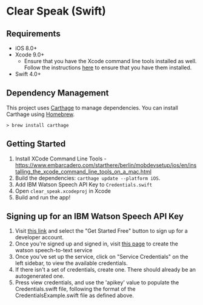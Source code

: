 # Clear Speak (Swift)

## Requirements

- iOS 8.0+
- Xcode 9.0+
  - Ensure that you have the Xcode command line tools installed as well. Follow the instructions [here](https://www.embarcadero.com/starthere/xe5/mobdevsetup/ios/en/installing_the_commandline_tools.html) to ensure that you have them installed.
- Swift 4.0+

## Dependency Management

This project uses [Carthage](https://github.com/Carthage/Carthage) to manage dependencies. You can install Carthage using [Homebrew](http://brew.sh/).

```
> brew install carthage
```

## Getting Started
1. Install XCode Command Line Tools - https://www.embarcadero.com/starthere/berlin/mobdevsetup/ios/en/installing_the_xcode_command_line_tools_on_a_mac.html
2. Build the dependencies: `carthage update --platform iOS`. 
3. Add IBM Watson Speech API Key to `Credentials.swift`
4. Open `clear_speak.xcodeproj` in Xcode
5. Build and run the app!


## Signing up for an IBM Watson Speech API Key
1. Visit [this link](https://www.ibm.com/watson/services/speech-to-text/) and select the "Get Started Free" button to sign up for a developer account.
2. Once you're signed up and signed in, visit [this page](https://cloud.ibm.com/catalog/services/speech-to-text) to create the watson speech-to-text service
3. Once you've set up the service, click on "Service Credentials" on the left sidebar, to view the available credentials.
4. If there isn't a set of credentials, create one. There should already be an autogenerated one. 
5. Press view credentials, and use the 'apikey' value to populate the Credentials.swift file, following the format of the CredentialsExample.swift file as defined above. 
